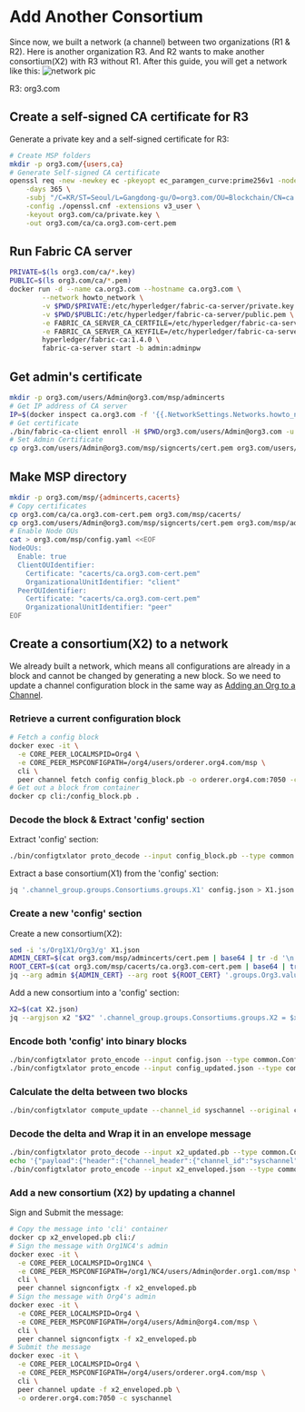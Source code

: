 # Add Another Consortium

Since now, we built a network (a channel) between two organizations (R1 & R2).
Here is another organization R3. And R2 wants to make another consortium(X2) with R3 without R1.
After this guide, you will get a network like this:
![network pic](https://hyperledger-fabric.readthedocs.io/en/release-1.4/_images/network.diagram.9.png "Target network - 08")

R3: org3.com

## Create a self-signed CA certificate for R3

Generate a private key and a self-signed certificate for R3:

```bash
# Create MSP folders
mkdir -p org3.com/{users,ca}
# Generate Self-signed CA certificate
openssl req -new -newkey ec -pkeyopt ec_paramgen_curve:prime256v1 -nodes -x509 \
    -days 365 \
    -subj "/C=KR/ST=Seoul/L=Gangdong-gu/O=org3.com/OU=Blockchain/CN=ca.org3.com" \
    -config ./openssl.cnf -extensions v3_user \
    -keyout org3.com/ca/private.key \
    -out org3.com/ca/ca.org3.com-cert.pem
```

## Run Fabric CA server

```bash
PRIVATE=$(ls org3.com/ca/*.key)
PUBLIC=$(ls org3.com/ca/*.pem)
docker run -d --name ca.org3.com --hostname ca.org3.com \
        --network howto_network \
        -v $PWD/$PRIVATE:/etc/hyperledger/fabric-ca-server/private.key \
        -v $PWD/$PUBLIC:/etc/hyperledger/fabric-ca-server/public.pem \
        -e FABRIC_CA_SERVER_CA_CERTFILE=/etc/hyperledger/fabric-ca-server/public.pem \
        -e FABRIC_CA_SERVER_CA_KEYFILE=/etc/hyperledger/fabric-ca-server/private.key \
        hyperledger/fabric-ca:1.4.0 \
        fabric-ca-server start -b admin:adminpw
```

## Get admin's certificate

```bash
mkdir -p org3.com/users/Admin@org3.com/msp/admincerts
# Get IP address of CA server
IP=$(docker inspect ca.org3.com -f '{{.NetworkSettings.Networks.howto_network.IPAddress}}')
# Get certificate
./bin/fabric-ca-client enroll -H $PWD/org3.com/users/Admin@org3.com -u http://admin:adminpw@${IP}:7054 --csr.names C=KR,ST=Seoul,L=Gangdong-gu,O=org3.com
# Set Admin Certificate
cp org3.com/users/Admin@org3.com/msp/signcerts/cert.pem org3.com/users/Admin@org3.com/msp/admincerts/
```

## Make MSP directory

```bash
mkdir -p org3.com/msp/{admincerts,cacerts}
# Copy certificates
cp org3.com/ca/ca.org3.com-cert.pem org3.com/msp/cacerts/
cp org3.com/users/Admin@org3.com/msp/signcerts/cert.pem org3.com/msp/admincerts/
# Enable Node OUs
cat > org3.com/msp/config.yaml <<EOF
NodeOUs:
  Enable: true
  ClientOUIdentifier:
    Certificate: "cacerts/ca.org3.com-cert.pem"
    OrganizationalUnitIdentifier: "client"
  PeerOUIdentifier:
    Certificate: "cacerts/ca.org3.com-cert.pem"
    OrganizationalUnitIdentifier: "peer"
EOF
```

## Create a consortium(X2) to a network

We already built a network, which means all configurations are already in a block and cannot be changed by generating a new block.
So we need to update a channel configuration block in the same way as [Adding an Org to a Channel](https://hyperledger-fabric.readthedocs.io/en/release-1.4/channel_update_tutorial.html).

### Retrieve a current configuration block

```bash
# Fetch a config block
docker exec -it \
  -e CORE_PEER_LOCALMSPID=Org4 \
  -e CORE_PEER_MSPCONFIGPATH=/org4/users/orderer.org4.com/msp \
  cli \
  peer channel fetch config config_block.pb -o orderer.org4.com:7050 -c syschannel
# Get out a block from container
docker cp cli:/config_block.pb .
```

### Decode the block & Extract 'config' section

Extract 'config' section:

```bash
./bin/configtxlator proto_decode --input config_block.pb --type common.Block | jq '.data.data[0].payload.data.config' > config.json
```

Extract a base consortium(X1) from the 'config' section:

```bash
jq '.channel_group.groups.Consortiums.groups.X1' config.json > X1.json
```

### Create a new 'config' section

Create a new consortium(X2):

```bash
sed -i 's/Org1X1/Org3/g' X1.json
ADMIN_CERT=$(cat org3.com/msp/admincerts/cert.pem | base64 | tr -d '\n')
ROOT_CERT=$(cat org3.com/msp/cacerts/ca.org3.com-cert.pem | base64 | tr -d '\n')
jq --arg admin ${ADMIN_CERT} --arg root ${ROOT_CERT} '.groups.Org3.values.MSP.value.config.admins[0] = $admin | .groups.Org3.values.MSP.value.config.root_certs[0] = $root | .groups.Org3.values.MSP.value.config.fabric_node_ous.client_ou_identifier.certificate = $root | .groups.Org3.values.MSP.value.config.fabric_node_ous.peer_ou_identifier.certificate = $root' X1.json > X2.json
```

Add a new consortium into a 'config' section:

```bash
X2=$(cat X2.json)
jq --argjson x2 "$X2" '.channel_group.groups.Consortiums.groups.X2 = $x2' config.json > config_updated.json
```

### Encode both 'config' into binary blocks

```bash
./bin/configtxlator proto_encode --input config.json --type common.Config --output config.pb
./bin/configtxlator proto_encode --input config_updated.json --type common.Config --output config_updated.pb
```

### Calculate the delta between two blocks

```bash
./bin/configtxlator compute_update --channel_id syschannel --original config.pb --updated config_updated.pb --output x2_updated.pb
```

### Decode the delta and Wrap it in an envelope message

```bash
./bin/configtxlator proto_decode --input x2_updated.pb --type common.ConfigUpdate | jq . > x2_updated.json
echo '{"payload":{"header":{"channel_header":{"channel_id":"syschannel","type":2}},"data":{"config_update":'$(cat x2_updated.json)'}}}' | jq . > x2_enveloped.json
./bin/configtxlator proto_encode --input x2_enveloped.json --type common.Envelope --output x2_enveloped.pb
```

### Add a new consortium (X2) by updating a channel

Sign and Submit the message:

```bash
# Copy the message into 'cli' container
docker cp x2_enveloped.pb cli:/
# Sign the message with Org1NC4's admin
docker exec -it \
  -e CORE_PEER_LOCALMSPID=Org1NC4 \
  -e CORE_PEER_MSPCONFIGPATH=/org1/NC4/users/Admin@order.org1.com/msp \
  cli \
  peer channel signconfigtx -f x2_enveloped.pb
# Sign the message with Org4's admin
docker exec -it \
  -e CORE_PEER_LOCALMSPID=Org4 \
  -e CORE_PEER_MSPCONFIGPATH=/org4/users/Admin@org4.com/msp \
  cli \
  peer channel signconfigtx -f x2_enveloped.pb
# Submit the message
docker exec -it \
  -e CORE_PEER_LOCALMSPID=Org4 \
  -e CORE_PEER_MSPCONFIGPATH=/org4/users/orderer.org4.com/msp \
  cli \
  peer channel update -f x2_enveloped.pb \
  -o orderer.org4.com:7050 -c syschannel
```